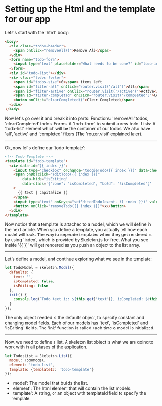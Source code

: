 # Setting up the Html and the template for our app

Lets's start with the 'html' body:
```html
<body>
  <div class="todos-header">
    <span onClick="removeAll()">Remove All</span>
  </div>
  <form name="todo-form">
    <input type="text" placeholder="What needs to be done?" id="todo-input" />
  </form>
  <div id="todo-list"></div>
  <div class="todos-footer">
    <span id="todos-size">0</span> items left
    <span id="filter-all" onClick="router.visit('/all')">All</span>
    <span id="filter-active" onClick="router.visit('/active')">Active</span>
    <span id="filter-completed" onClick="router.visit('/completed')">Completed</span>
    <buton onClick="clearCompleted()">Clear Completed</span>
  </div>
</body>
```
Now let's go over it and break it into parts:
Functions: 'removeAll' todos, 'clearCompleted' todos. 
Forms: A 'todo-form' to submit a new todo.
Lists: A 'todo-list' element which will be the container of our todos. 
We also have 'all', 'active' and 'completed' filters (The 'router.visit' explained later).

---
Ok, now let's define our 'todo-template':
```html
<!-- Todo Template -->
<template id="todo-template">
  <div data-id="{{ index }}">
    <input type="checkbox" onChange="toggleTodo({{ index }})" data-checked="isCompleted" />
    <span onDblclick="editTodo({{ index }})" 
        data-hide="isEditing" 
        data-class='{"done": "isCompleted", "bold": "!isCompleted"}'
    >
      {{ text | capitalize }}
    </span>
    <input type="text" onKeyup="setEditedTodo(event, {{ index }})" value="{{ text }}" data-show="isEditing" />
    <button onClick="removeTodo({{ index }})">x</button>
  </div>
</template>
```
Now notice that a template is attached to a model, which we will define in the next article.
When you define a template, you actually tell how each model will look. The way to seperate
templates when they get rendered is by using 'index', which is provided by Skeleton.js for free.
What you see inside '{{ }}' will get rendered as you push an object to the list array.

---
Let's define a model, and continue exploring what we see in the template:
```js
let TodoModel = Skeleton.Model({
  defaults: {
    text: '',
    isCompleted: false,
    isEditing: false
  },
  init() {
    console.log(`Todo text is: ${this.get('text')}, isCompleted: ${this.get('isCompleted')}`);
  }
});
```
The only object needed is the defaults object, to specify constant and changing model fields.
Each of our models has 'text', 'isCompleted' and 'isEditing' fields.
The 'init' function is called each time a model is initialized.

---
Now, we need to define a list. A skeleton list object is what we are going to work with in all
phases of the application.
```js
let TodosList = Skeleton.List({
  model: TodoModel,
  element: 'todo-list',
  template: {templateId: 'todo-template'}
});
```
* 'model': The model that builds the list.
* 'element': The html element that will contain the list models.
* 'template': A string, or an object with templateId field to specify the template.